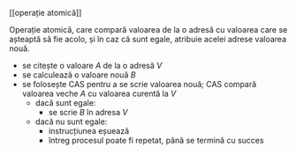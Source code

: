 [[operație atomică]]

Operație atomică, care compară valoarea de la o adresă cu valoarea care se așteaptă să fie acolo, și în caz că sunt egale, atribuie acelei adrese valoarea nouă.

- se citește o valoare $A$ de la o adresă $V$
- se calculează o valoare nouă $B$
- se folosește CAS pentru a se scrie valoarea nouă; CAS compară valoarea veche $A$ cu valoarea curentă la $V$
	- dacă sunt egale:
		- se scrie $B$ în adresa $V$
	- dacă nu sunt egale:
		- instrucțiunea eșuează
		- întreg procesul poate fi repetat, până se termină cu succes